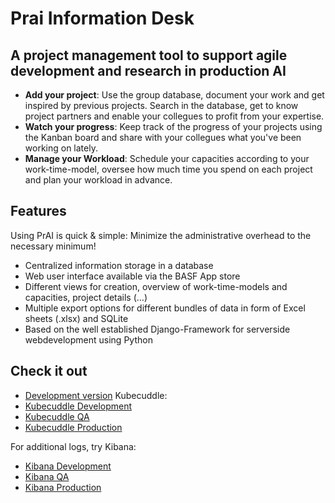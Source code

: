 # Prai Information Desk
## A project management tool to support agile development and research in production AI
- **Add your project**: Use the group database, document your work and get inspired by previous projects. Search in the database, get to know project partners and enable your collegues to profit from your expertise.
- **Watch your progress**: Keep track of the progress of your projects using the Kanban board and share with your collegues what you've been working on lately.
- **Manage your Workload**: Schedule your capacities according to your work-time-model, oversee how much time you spend on each project and plan your workload in advance.

## Features
Using PrAI is quick & simple: Minimize the administrative overhead to the necessary minimum!
- Centralized information storage in a database
- Web user interface available via the BASF App store
- Different views for creation, overview of work-time-models and capacities, project details (…)
- Multiple export options for different bundles of data in form of Excel sheets (.xlsx) and SQLite
- Based on the well established Django-Framework for serverside webdevelopment using Python

## Check it out
- [Development version](https://app-dev.roqs.basf.net/prai_information_desk/)
Kubecuddle:
- [Kubecuddle Development](https://app-dev.roqs.basf.net/kubecuddle/v2/pod.html?deployment=prai-information-desk&namespace=prai-information-desk-dev)
- [Kubecuddle QA](https://app-qa.roqs.basf.net/kubecuddle/v2/pod.html?deployment=prai-information-desk&namespace=prai-information-desk-qual)
- [Kubecuddle Production](https://app.roqs.basf.net/kubecuddle/v2/pod.html?deployment=prai-information-desk&namespace=prai-information-desk-prod)

For additional logs, try Kibana:

- [Kibana Development](https://app-dev.roqs.basf.net/kibana/app/kibana#/discover?_g=()&_a=(columns:!(message),index:'531e0890-ce55-11e9-b491-8b6feaa9763f',interval:auto,query:(language:lucene,query:'docker.container.image:prai_information_desk'),sort:!('@timestamp',desc)))
- [Kibana QA](https://app-qa.roqs.basf.net/kibana/app/kibana#/discover?_g=()&_a=(columns:!(message),index:'531e0890-ce55-11e9-b491-8b6feaa9763f',interval:auto,query:(language:lucene,query:'docker.container.image:prai_information_desk'),sort:!('@timestamp',desc)))
- [Kibana Production](https://app.roqs.basf.net/kibana/app/kibana#/discover?_g=()&_a=(columns:!(message),index:'531e0890-ce55-11e9-b491-8b6feaa9763f',interval:auto,query:(language:lucene,query:'docker.container.image:prai_information_desk'),sort:!('@timestamp',desc)))
